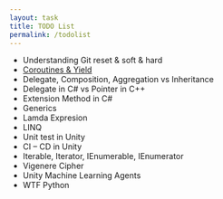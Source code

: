 ```yaml
---
layout: task
title: TODO List
permalink: /todolist
---
```

- Understanding Git reset & soft & hard
- [Coroutines & Yield](http://twistedoakstudios.com/blog/Post83_coroutines-more-than-you-want-to-know)
- Delegate, Composition, Aggregation vs Inheritance
- Delegate in C# vs Pointer in C++
- Extension Method in C#
- Generics
- Lamda Expresion
- LINQ
- Unit test in Unity
- CI – CD in Unity
- Iterable, Iterator, IEnumerable, IEnumerator
- Vigenere Cipher
- Unity Machine Learning Agents
- WTF Python
